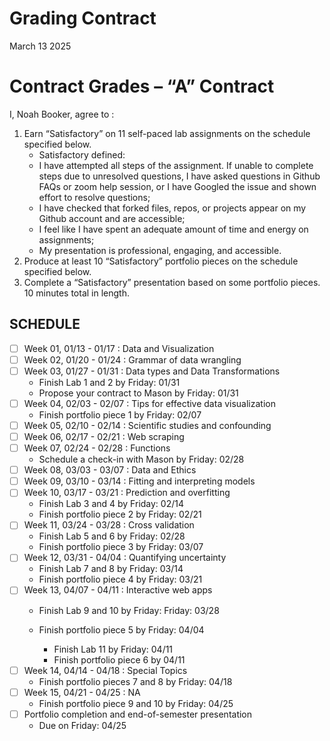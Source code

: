 Grading Contract
================
March 13 2025

<!-- This contract is adapted from Annie Somerville's contract https://github.com/anniehsom -->

# Contract Grades – “A” Contract

I, Noah Booker, agree to :

1)  Earn “Satisfactory” on 11 self-paced lab assignments on the schedule
    specified below.
    - Satisfactory defined:
    - I have attempted all steps of the assignment. If unable to
      complete steps due to unresolved questions, I have asked questions
      in Github FAQs or zoom help session, or I have Googled the issue
      and shown effort to resolve questions;
    - I have checked that forked files, repos, or projects appear on my
      Github account and are accessible;
    - I feel like I have spent an adequate amount of time and energy on
      assignments;
    - My presentation is professional, engaging, and accessible.
2)  Produce at least 10 “Satisfactory” portfolio pieces on the schedule
    specified below.
3)  Complete a “Satisfactory” presentation based on some portfolio
    pieces. 10 minutes total in length.

## SCHEDULE

- [ ] Week 01, 01/13 - 01/17 : Data and Visualization
- [ ] Week 02, 01/20 - 01/24 : Grammar of data wrangling
- [ ] Week 03, 01/27 - 01/31 : Data types and Data Transformations
  - Finish Lab 1 and 2 by Friday: 01/31
  - Propose your contract to Mason by Friday: 01/31
- [ ] Week 04, 02/03 - 02/07 : Tips for effective data visualization
  - Finish portfolio piece 1 by Friday: 02/07
- [ ] Week 05, 02/10 - 02/14 : Scientific studies and confounding
- [ ] Week 06, 02/17 - 02/21 : Web scraping
- [ ] Week 07, 02/24 - 02/28 : Functions
  - Schedule a check-in with Mason by Friday: 02/28
- [ ] Week 08, 03/03 - 03/07 : Data and Ethics
- [ ] Week 09, 03/10 - 03/14 : Fitting and interpreting models
- [ ] Week 10, 03/17 - 03/21 : Prediction and overfitting
  - Finish Lab 3 and 4 by Friday: 02/14
  - Finish portfolio piece 2 by Friday: 02/21
- [ ] Week 11, 03/24 - 03/28 : Cross validation
  - Finish Lab 5 and 6 by Friday: 02/28
  - Finish portfolio piece 3 by Friday: 03/07
- [ ] Week 12, 03/31 - 04/04 : Quantifying uncertainty
  - Finish Lab 7 and 8 by Friday: 03/14
  - Finish portfolio piece 4 by Friday: 03/21
- [ ] Week 13, 04/07 - 04/11 : Interactive web apps
  - Finish Lab 9 and 10 by Friday: Friday: 03/28

  - Finish portfolio piece 5 by Friday: 04/04

    - Finish Lab 11 by Friday: 04/11
    - Finish portfolio piece 6 by 04/11
- [ ] Week 14, 04/14 - 04/18 : Special Topics
  - Finish portfolio pieces 7 and 8 by Friday: 04/18
- [ ] Week 15, 04/21 - 04/25 : NA
  - Finish portfolio piece 9 and 10 by Friday: 04/25
- [ ] Portfolio completion and end-of-semester presentation
  - Due on Friday: 04/25
